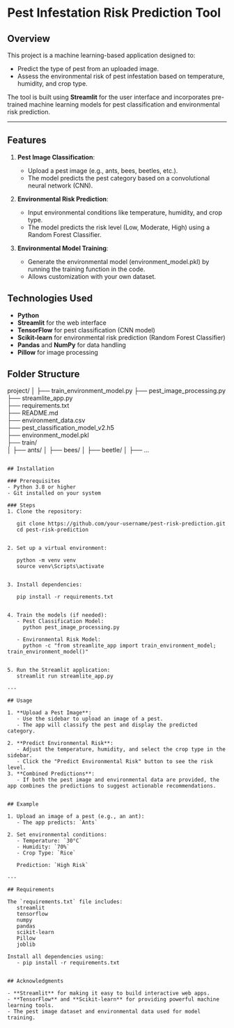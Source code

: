 # Pest Infestation Risk Prediction Tool 

## Overview
This project is a machine learning-based application designed to:
- Predict the type of pest from an uploaded image.
- Assess the environmental risk of pest infestation based on temperature, humidity, and crop type.

The tool is built using **Streamlit** for the user interface and incorporates pre-trained machine learning models for pest classification and environmental risk prediction.

---

## Features

1. **Pest Image Classification**:
   - Upload a pest image (e.g., ants, bees, beetles, etc.).
   - The model predicts the pest category based on a convolutional neural network (CNN).

2. **Environmental Risk Prediction**:
   - Input environmental conditions like temperature, humidity, and crop type.
   - The model predicts the risk level (Low, Moderate, High) using a Random Forest Classifier.
3. **Environmental Model Training**:
   - Generate the environmental model (environment_model.pkl) by running the training function in the code.
   - Allows customization with your own dataset.


## Technologies Used

- **Python**
- **Streamlit** for the web interface
- **TensorFlow** for pest classification (CNN model)
- **Scikit-learn** for environmental risk prediction (Random Forest Classifier)
- **Pandas** and **NumPy** for data handling
- **Pillow** for image processing

## Folder Structure

project/
│
├── train_environment_model.py
├── pest_image_processing.py      
├── streamlite_app.py             
├── requirements.txt              
├── README.md                    
├── environment_data.csv          
├── pest_classification_model_v2.h5   
├── environment_model.pkl   
├── train/                        
│   ├── ants/
│   ├── bees/
│   ├── beetle/
│   ├── ...
```

## Installation

### Prerequisites
- Python 3.8 or higher
- Git installed on your system

### Steps
1. Clone the repository:
   
   git clone https://github.com/your-username/pest-risk-prediction.git
   cd pest-risk-prediction
   

2. Set up a virtual environment:
   
   python -m venv venv
   source venv\Scripts\activate
   

3. Install dependencies:
   
   pip install -r requirements.txt
   

4. Train the models (if needed):
   - Pest Classification Model:
     python pest_image_processing.py
     
   - Environmental Risk Model:
     python -c "from streamlite_app import train_environment_model; train_environment_model()"
   

5. Run the Streamlit application:
   streamlit run streamlite_app.py

---

## Usage

1. **Upload a Pest Image**:
   - Use the sidebar to upload an image of a pest.
   - The app will classify the pest and display the predicted category.

2. **Predict Environmental Risk**:
   - Adjust the temperature, humidity, and select the crop type in the sidebar.
   - Click the "Predict Environmental Risk" button to see the risk level.
3. **Combined Predictions**:
   - If both the pest image and environmental data are provided, the app combines the predictions to suggest actionable recommendations.


## Example

1. Upload an image of a pest (e.g., an ant):
   - The app predicts: `Ants`

2. Set environmental conditions:
   - Temperature: `30°C`
   - Humidity: `70%`
   - Crop Type: `Rice`

   Prediction: `High Risk`

---

## Requirements

The `requirements.txt` file includes:
   streamlit
   tensorflow
   numpy
   pandas
   scikit-learn
   Pillow
   joblib

Install all dependencies using:
   - pip install -r requirements.txt


## Acknowledgments

- **Streamlit** for making it easy to build interactive web apps.
- **TensorFlow** and **Scikit-learn** for providing powerful machine learning tools.
- The pest image dataset and environmental data used for model training.
